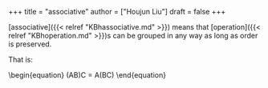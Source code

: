 +++
title = "associative"
author = ["Houjun Liu"]
draft = false
+++

[associative]({{< relref "KBhassociative.md" >}}) means that [operation]({{< relref "KBhoperation.md" >}})s can be grouped in any way as long as order is preserved.

That is:

\begin{equation}
    (AB)C = A(BC)
\end{equation}